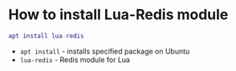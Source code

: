 # How to install Lua-Redis module

```lua
apt install lua-redis
```

- `apt install` - installs specified package on Ubuntu
- `lua-redis` - Redis module for Lua


